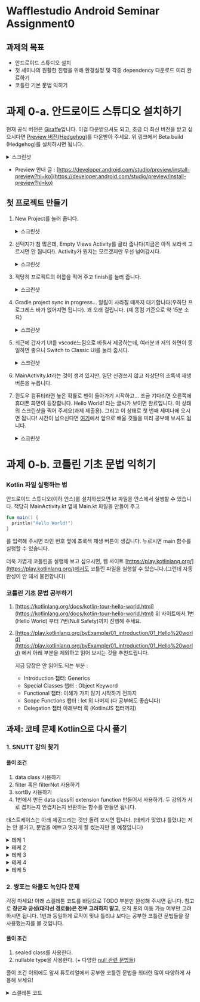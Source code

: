 # Wafflestudio Android Seminar Assignment0

## 과제의 목표
- 안드로이드 스튜디오 설치
- 첫 세미나의 원활한 진행을 위해 환경설정 및 각종 dependency 다운로드 미리 완료하기
- 코틀린 기본 문법 익히기


# 과제 0-a. 안드로이드 스튜디오 설치하기

현재 공식 버전은 [Giraffe](https://developer.android.com/studio)입니다. 이걸 다운받으셔도 되고, 조금 더 최신 버전을 받고 싶으시다면 [Preview 버전(Hedgehog)](https://developer.android.com/studio/preview)를 다운받아 주세요.
위 링크에서 Beta build (Hedgehog)를 설치하시면 됩니다.
<details>
<summary>스크린샷</summary>
<div markdown="1">

<img src="https://github.com/JuTaK97/JuTaK97.github.io/assets/88367636/208c11f8-a5de-4a98-9fbb-43b1e7d1956b" width=800 />

</div>
</details>

- Preview 안내 글 : [https://developer.android.com/studio/preview/install-preview?hl=ko](https://developer.android.com/studio/preview/install-preview?hl=ko)

## 첫 프로젝트 만들기
1. New Project를 눌러 줍니다.
    <details>
    <summary>스크린샷</summary>
    <div markdown="1">
    
    <img src="https://github.com/JuTaK97/JuTaK97.github.io/assets/88367636/760691aa-ccbe-44a1-8a0e-0d6863bd15e6" width=800 />
    
    </div>
    </details>
2. 선택지가 참 많은데, Empty Views Activity를 골라 줍니다(지금은 아직 보라색 고르시면 안 됩니다!). Activity가 뭔지는 모르겠지만 우선 넘어갑시다.
    <details>
    <summary>스크린샷</summary>
    <div markdown="1">
    
    <img src="https://github.com/JuTaK97/JuTaK97.github.io/assets/88367636/09958509-3ab4-4203-83d0-aa329da901d1" width=800 />
    
    </div>
    </details>
3. 적당히 프로젝트의 이름을 적어 주고 finish를 눌러 줍니다.
    <details>
    <summary>스크린샷</summary>
    <div markdown="1">
    
    <img src="https://github.com/JuTaK97/JuTaK97.github.io/assets/88367636/b515ef4d-5114-436d-a6f2-03cfbb24769d" width=800 />
    <img src="https://github.com/JuTaK97/JuTaK97.github.io/assets/88367636/2c1bb76f-4736-4ddd-bc71-fd6344b36942" width=800 />
    
    </div>
    </details>
4. Gradle project sync in progress... 알림이 사라질 때까지 대기합니다(우하단 프로그레스 바가 없어지면 됩니다). 꽤 오래 걸립니다. (제 똥컴 기준으로 약 15분 소요)
    <details>
    <summary>스크린샷</summary>
    <div markdown="1">
    
    <img src="https://github.com/JuTaK97/JuTaK97.github.io/assets/88367636/a64e0182-7a6a-4c8d-8e7d-dc098f5b2fe7" width=800 />
    
    </div>
    </details>
5. 최근에 갑자기 UI를 vscode느낌으로 바꿔서 제공하는데, 여러분과 저의 화면이 동일하면 좋으니 Switch to Classic UI를 눌러 줍시다.
    <details>
    <summary>스크린샷</summary>
    <div markdown="1">
    
    <img src="https://github.com/JuTaK97/JuTaK97.github.io/assets/88367636/a8317647-f968-4713-8f6c-0cd726898e5d" width=800 />
    
    </div>
    </details>
6. MainActivity.kt라는 것이 생겨 있지만, 일단 신경쓰지 않고 좌상단의 초록색 재생 버튼을 누릅니다.
7. 윈도우 컴퓨터라면 높은 확률로 팬이 돌아가기 시작하고... 조금 기다리면 오른쪽에 휴대폰 화면이 등장합니다. Hello World! 라는 글씨가 보이면 완료입니다. 이 상태의 스크린샷을 찍어 주세요(과제 제출용). 그리고 이 상태로 첫 번째 세미나에 오시면 됩니다! 시간이 남으신다면 [여기](https://developer.android.com/courses/android-basics-kotlin/unit-1)에서 앞으로 배울 것들을 미리 공부해 보셔도 됩니다.
    <details>
    <summary>스크린샷</summary>
    <div markdown="1">
    
    <img src="https://github.com/JuTaK97/JuTaK97.github.io/assets/88367636/a9e47253-f143-49e2-a88f-5949f90c1e52" width=800 />
    
    </div>
    </details>


# 과제 0-b. 코틀린 기초 문법 익히기

### Kotlin 파일 실행하는 법
안드로이드 스튜디오(이하 안스)를 설치하셨으면 kt 파일을 안스에서 실행할 수 있습니다.
적당히 MainActivity.kt 옆에 Main.kt 파일을 만들어 주고 
```kotlin
fun main() {
  println("Hello World!")
}
```
를 입력해 주시면 라인 번호 옆에 초록색 재생 버튼이 생깁니다. 누르시면 main 함수를 실행할 수 있습니다.

더욱 가볍게 코틀린을 실행해 보고 싶으시면, 웹 사이트 [https://play.kotlinlang.org/](https://play.kotlinlang.org/)에서도 코틀린 파일을 실행할 수 있습니다.(그런데 자동완성이 안 돼서 불편합니다)

### 코틀린 기초 문법 공부하기
1. [https://kotlinlang.org/docs/kotlin-tour-hello-world.html](https://kotlinlang.org/docs/kotlin-tour-hello-world.html)
위 사이트에서 1번(Hello World) 부터 7번(Null Safety)까지 진행해 주세요.

2. [https://play.kotlinlang.org/byExample/01_introduction/01_Hello%20world](https://play.kotlinlang.org/byExample/01_introduction/01_Hello%20world) 에서 아래 부분을 제외하고 읽어 보시는 것을 추천드립니다.

    지금 당장은 안 읽어도 되는 부분 :
    - Introduction 챕터: Generics
    - Special Classes 챕터 : Object Keyword
    - Functional 챕터: 이해가 가지 않기 시작하기 전까지
    - Scope Functions 챕터 : let 외 나머지 (다 공부해도 좋습니다)
    - Delegation 챕터 아래부터 쭉 (Kotlin/JS 챕터까지)

## 과제: 코테 문제 Kotlin으로 다시 풀기

### 1. SNUTT 강의 찾기

#### 풀이 조건
1. data class 사용하기
2. filter 혹은 filterNot 사용하기
4. sortBy 사용하기
5. 1번에서 만든 data class의 extension function 만들어서 사용하기. 두 강의가 서로 겹치는지 안겹치는지 반환하는 함수를 만들면 됩니다.

테스트케이스는 아래 제공드리는 것만 돌려 보시면 됩니다. (테케가 맞았냐 틀렸냐는 저는 안 볼거고, 문법을 예쁘고 멋지게 잘 썼는지만 볼 예정입니다)

<details>
<summary>테케 1</summary>
<div markdown="1">

```
input

3 3
1 1 2 3
3 1 4 6
10 2 3 7
7 3 3 5
6 3 3 6
5 3 3 7

output

7
6
5
```

</div>
</details>


<details>
<summary>테케 2</summary>
<div markdown="1">

```
input

0 3
1 1 3 5
3 1 6 8
5 4 3 9

output

1
3
5
```

</div>
</details>

<details>
<summary>테케 3</summary>
<div markdown="1">

```
input

3 0
1 1 2 3
3 1 4 6
5 2 3 7

output

0
```

</div>
</details>

<details>
<summary>테케 4</summary>
<div markdown="1">

```
input

4 5
10 1 2 3
9 1 4 6
11 2 3 7
13 4 3 10
17 1 2 3
1 1 4 6
7 2 3 7
6 4 3 10
5 5 1 9

output

5
```

</div>
</details>

<details>
<summary>테케 5</summary>
<div markdown="1">

```
input

1 3
5 1 3 5
4 1 6 8
2 1 6 8
1 4 3 9

output

2
4
1
```

</div>
</details>

### 2. 쌍포는 와플도 녹인다 문제
걱정 마세요! 아래 스켈레톤 코드를 바탕으로 TODO 부분만 완성해 주시면 됩니다.
참고로 **장군과 궁성(대각선 경로들)은 전부 고려하지 말고**, 오직 포의 이동 가능 여부만 고려하시면 됩니다. 1번과 동일하게 로직이 맞냐 틀리냐 보다는 공부한 코틀린 문법들을 잘 사용했는지를 볼 것입니다.

#### 풀이 조건
1. sealed class를 사용한다.
2. nullable type을 사용한다. (+ 다양한 [null 관련 문법들](https://play.kotlinlang.org/byExample/01_introduction/04_Null%20Safety)) 

풀이 조건 이외에도 앞서 튜토리얼에서 공부한 코틀린 문법을 최대한 많이 다양하게 사용해 보세요!

<details>
<summary>스켈레톤 코드</summary>
<div markdown="1">

```kotlin
data class Point(
    val x: Int,
    val y: Int,
)

sealed class Piece(open val pos: Point, open val team: Boolean) { // team이 true이면 우리 편 기물
    data class Pho(override val pos: Point, override val team: Boolean) : Piece(pos, team)
    // TODO
    // data class Cha( ... )
    // data class Jol( ... )
    // data class King( ... )
}

fun canPhoMoveTo(board: Array<Array<Piece?>>, next: Point): Boolean {
    // TODO : board가 주어졌을 때, next 위치로 내 포가 이동할 수 있는지 없는지 반환
    return true
}
```

</div>
</details>

<br /> <br />
